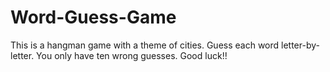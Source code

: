 # Word-Guess-Game

This is a hangman game with a theme of cities. Guess each word letter-by-letter. You only have ten wrong guesses. Good luck!!